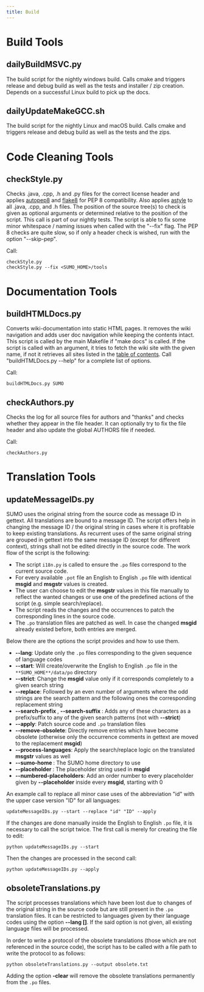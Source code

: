 ```yaml
---
title: Build
---
```


# Build Tools

## dailyBuildMSVC.py

The build script for the nightly windows build. Calls cmake and triggers
release and debug build as well as the tests and installer / zip
creation. Depends on a successful Linux build to pick up the docs.

## dailyUpdateMakeGCC.sh

The build script for the nightly Linux and macOS build. Calls cmake and
triggers release and debug build as well as the tests and the zips.

# Code Cleaning Tools

## checkStyle.py

Checks .java, .cpp, .h and .py files for the correct license header and
applies [autopep8](https://github.com/hhatto/autopep8) and
[flake8](https://github.com/PyCQA/flake8) for PEP 8 compatibility. Also
applies [astyle](https://astyle.sourceforge.net/) to all .java, .cpp, and
.h files. The position of the source tree(s) to check is given as
optional arguments or determined relative to the position of the script.
This call is part of our nightly tests. The script is able to fix some
minor whitespace / naming issues when called with the "--fix" flag. The
PEP 8 checks are quite slow, so if only a header check is wished, run
with the option "--skip-pep".

Call:

```
checkStyle.py
checkStyle.py --fix <SUMO_HOME>/tools
```

# Documentation Tools

## buildHTMLDocs.py

Converts wiki-documentation into static HTML pages. It removes the wiki
navigation and adds user doc navigation while keeping the contents
intact. This script is called by the main Makefile if "make docs" is
called. If the script is called with an argument, it tries to fetch the
wiki site with the given name, if not it retrieves all sites listed in
the [table of contents](../index.md). Call
"buildHTMLDocs.py --help" for a complete list of options.

Call:

```
buildHTMLDocs.py SUMO
```

## checkAuthors.py

Checks the log for all source files for authors and "thanks" and checks
whether they appear in the file header. It can optionally try to fix the
file header and also update the global AUTHORS file if needed.

Call:

```
checkAuthors.py
```

# Translation Tools

## updateMessageIDs.py

SUMO uses the original string from the source code as message ID in gettext. 
All translations are bound to a message ID. The script offers help in changing 
the message ID / the original string in cases where it is profitable to keep 
existing translations. As recurrent uses of the same original string are 
grouped in gettext into the same message ID (except for different context), 
strings shall not be edited directly in the source code. The work flow of the 
script is the following:

- The script `i18n.py` is called to ensure the `.po` files correspond to the current source code.
- For every available `.pot` file an English to English `.po` file with identical **msgid** and **msgstr** values  is created.
- The user can choose to edit the **msgstr** values in this file manually to reflect the wanted changes or use one of the predefined actions of the script (e.g. simple search/replace).
- The script reads the changes and the occurrences to patch the corresponding lines in the source code.
- The `.po` translation files are patched as well. In case the changed **msgid** already existed before, both entries are merged.

Below there are the options the script provides and how to use them.

- **--lang**: Update only the `.po` files corresponding to the given sequence of language codes
- **--start**: Will create/overwrite the English to English `.po` file in the `**SUMO_HOME**/data/po` directory
- **--strict**: Change the **msgid** value only if it corresponds completely to a given search string
- **--replace**: Followed by an even number of arguments where the odd strings are the search pattern and the following ones the corresponding replacement string
- **--search-prefix <characters>**, **--search-suffix <characters>**: Adds any of these characters as a prefix/suffix to any of the given search patterns (not with **--strict**)
- **--apply**: Patch source code and `.po` translation files
- **--remove-obsolete**: Directly remove entries which have become obsolete (otherwise only the occurrence comments in gettext are moved to the replacement **msgid**)
- **--process-languages**: Apply the search/replace logic on the translated **msgstr** values as well
- **--sumo-home <home>**: The SUMO home directory to use
- **--placeholder <placeholder>**: The placeholder string used in **msgid**
- **--numbered-placeholders**: Add an order number to every placeholder given by **--placeholder** inside every **msgid**, starting with 0

An example call to replace all minor case uses of the abbreviation "id" with the upper case version "ID" for all languages:

```
updateMessageIDs.py --start --replace "id" "ID" --apply
```

If the changes are done manually inside the English to English `.po` file, it is necessary to call the script twice. The first call is merely for creating the file to edit:

```
python updateMessageIDs.py --start
```

Then the changes are processed in the second call:

```
python updateMessageIDs.py --apply
```

## obsoleteTranslations.py

The script processes translations which have been lost due to changes of the original string in 
the source code but are still present in the `.po` translation files. It can be restricted to languages given by their language codes 
using the option **--lang <langCode1> [<langCode2>]**. If the said option is not given, all existing language files will be processed.

In order to write a protocol of the obsolete translations (those which are not referenced in the source code),
the script has to be called with a file path to write the protocol to as follows:
```
python obsoleteTranslations.py --output obsolete.txt
```
Adding the option **-clear** will remove the obsolete translations permanently from the `.po` files.